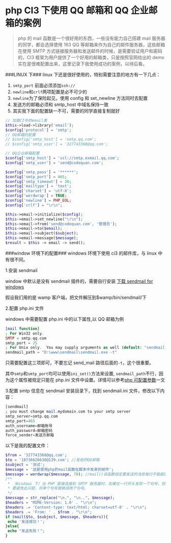# php CI3 下使用 QQ 邮箱和 QQ 企业邮箱的案例

> php 的 mail 函数是一个很好用的东西，一些没有能力自己搭建 mail 服务器的同学，都会选择使用 163 QQ 等邮箱来作为自己的邮件服务器，这些邮箱在使用 SMTP 方式链接服务器和发送邮件的时候，是需要验证用户和密码的，CI3 框架为用户提供了一个好用的邮箱类，只是按照官网给出的 demo 实在是很难配置出来，这里记录下我使用成功的案例，以待后看。

###LINUX 下###
linux 下还是很好使用的，特别需要注意的地方有一下几点：

1.  `smtp_port` 前面必须添加`ssh://`
2.  `newline`和`crlf`两项配置是必不可少的
3.  `newline`为了保险起见，使用 config 和 set_newline 方法同时去配置
4.  发送方的邮箱必须和 smtp_host 中域名保持一致
5.  其实我下面的配置缺一不可，需要的同学直接复制就好

```php
// 加载CI中的email类
$this->load->library('email');
$config['protocol'] = 'smtp';
// QQ邮箱的配置
// $config['smtp_host'] = 'smtp.qq.com';
// $config['smtp_user'] = '327743368@qq.com';

// QQ企业邮箱配置
$config['smtp_host'] = 'ssl://smtp.exmail.qq.com';
$config['smtp_user'] = 'send@codequan.com';

$config['smtp_pass'] = '******';
$config['smtp_port'] = 465;
$config['smtp_timeout'] = 30;
$config['mailtype'] = 'text';
$config['charset'] = 'utf-8';
$config['wordwrap'] = TRUE;
$config['newline'] = PHP_EOL;
$config['crlf'] = "\r\n";

$this->email->initialize($config);
$this->email->set_newline("\r\n");
$this->email->from('send@codequan.com', '管理员');
$this->email->to($email);
$this->email->subject($subject);
$this->email->message($message);
$result = $this -> email -> send();
```

###window 环境下的配置###
windows 环境下使用 ci3 的邮件库，与 linux 中有很不同。

1.安装 sendmail

window 中默认是没有 sendmail 插件的，需要自行安装 [下载 sendmail for windows](https://downloads.tomsguide.com/SendMail,0301-2037.html)

假设我们用的是 wamp 客户端，把文件解压到$wamp/bin/sendmail/下

2.配置 php.ini 文件

windows 中需要配置 php.ini 中的以下属性,以 QQ 邮箱为例

```php
[mail function]
; For Win32 only.
SMTP = smtp.qq.com
smtp_port = 25
; For Unix only.  You may supply arguments as well (default: "sendmail -t -i").
sendmail_path = "D:\www\sendmail\sendmail.exe -t"
```

只需要配置这三项即可，不要忘记 send_mail 路径后面的`-t`，这个很重要。

其中`smtp`和`smtp_port`均可以使用`ini_set()`方法来设置, `sendmail_path`不行，因为这个属性被规定只能在 php.ini 文件中设置。详情可以参考[php 可配置参数](http://php.net/manual/zh/ini.list.php)一文

3.配置 smtp 信息在 sendmail 安装目录下，找到 sendmail.ini 文件，修改以下内容：

```php
[sendmail]
; you must change mail.mydomain.com to your smtp server
smtp_server=smtp.qq.com
smtp_port=465
auth_username=邮箱账号
auth_password=邮箱密码
force_sender=发送方邮箱
```

以下是我的配置文件：

```php
$from = '327743368@qq.com';
$to = '18736626630@139.com'; //发给的QQ邮箱
$subject = '测试';
$message = '这是使用php的mail函数在脚本中发来的邮件';
$message = wordwrap($message, 70); //mail()该函数规定要发送的消息每行不能超过70个字
/**
 * （Windows 下）当 PHP 直接连接到 SMTP 服务器时，如果在一行开头发现一个句号，则会被删掉。
 * 要避免此问题，将单个句号替换成两个句号。
 */
$message = str_replace("\n.", "\n..", $message);
$headers = 'MIME-Version: 1.0' . "\r\n";
$headers .= 'Content-type: text/html; charset=utf-8' . "\r\n";
$headers .= 'From: ' . $from . "\r\n";
if (mail($to, $subject, $message, $headers)){
 echo '发送成功！';
}else{
 echo "发送失败！";
}
```
